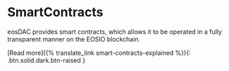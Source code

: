Smart**Contracts**
===

eosDAC provides smart contracts, which allows it to be operated in a fully transparent manner on the EOSIO blockchain.

[Read more]({% translate_link smart-contracts-explained %}){: .btn.solid.dark.btn-raised }